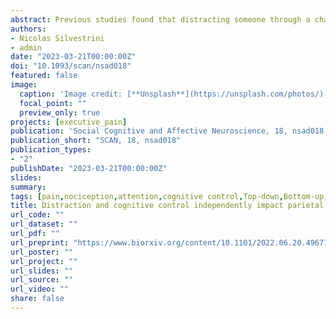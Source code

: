 ```yaml
---
abstract: Previous studies found that distracting someone through a challenging activity leads to hypoalgesia, an effect mediated by parietal and prefrontal processes. Other studies suggest that challenging activities affect the ability to regulate one’s aching experiences, due to partially-common neural substrate between cognitive control and pain at the level the medial prefrontal cortex. We investigated effects of distraction and cognitive control on pain by delivering noxious stimulations during or after a Stroop paradigm (requiring high cognitive load) or a neutral condition. We found less intense and unpleasant subjective pain ratings during (compared to after) task execution. This hypoalgesia was associated with enhanced activity at the level of the dorsolateral prefrontal cortex and the posterior parietal cortex, which also showed negative connectivity with the insula. Furthermore, multivariate pattern analysis revealed that distraction altered the neural response to pain, by making it more similar to that associated with previous Stroop tasks. All these effects were independent of the nature of the task which, instead, led to a localized neural modulation around the anterior cingulate cortex. Overall, our study underscores the role played by two facets of human executive functions, which exert independent influence in the neural response of pain.
authors:
- Nicolas Silvestrini
- admin
date: "2023-03-21T00:00:00Z"
doi: "10.1093/scan/nsad018"
featured: false
image: 
  caption: 'Image credit: [**Unsplash**](https://unsplash.com/photos/)'
  focal_point: ""
  preview_only: true
projects: [executive_pain]
publication: 'Social Cognitive and Affective Neuroscience, 18, nsad018'
publication_short: "SCAN, 18, nsad018"
publication_types:
- "2"
publishDate: "2023-03-21T00:00:00Z"
slides: 
summary:
tags: [pain,nociception,attention,cognitive control,Top-down,Bottom-up,effort,fatigue,sequential-task paradigm,fMRI,neuroimaging,connectivity,MVPA,Whole-Brain Signatures,Insula,Cingulate Cortex,dMPFC,Prefrontal cortex,parietal cortex,Stroop,distraction]
title: Distraction and cognitive control independently impact parietal and prefrontal response to pain
url_code: ""
url_dataset: ""
url_pdf: ""
url_preprint: "https://www.biorxiv.org/content/10.1101/2022.06.20.496774"
url_poster: ""
url_project: ""
url_slides: ""
url_source: ""
url_video: ""
share: false
---
```

